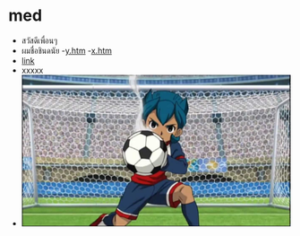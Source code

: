 # med
- สวัสดีเพื่อนๆ
- ผมชื่อชินดนัย
-<a href=y.htm>y.htm</a>
-<a href=x.htm>x.htm</a>
- [link](X.HTM)
- xxxxx
- <img src=maxresdefault.jpg>
